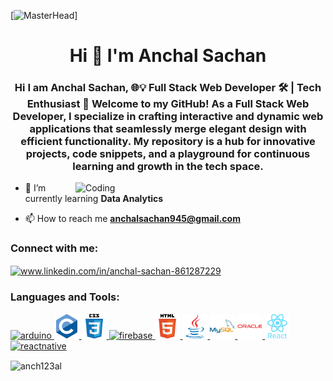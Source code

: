 [![MasterHead](https://media.licdn.com/dms/image/D5612AQH0ZLnnr-MrrA/article-cover_image-shrink_600_2000/0/1711260192637?e=2147483647&v=beta&t=24VCqnhHe-zf8sgHPOgUsarLNDmhqyc1-RxiVTyLS9I)]
<h1 align="center">Hi 👋 I'm Anchal Sachan</h1>
<h3 align="center">Hi I am Anchal Sachan, 🌐💡 Full Stack Web Developer 🛠 | Tech Enthusiast 🚀 Welcome to my GitHub! As a Full Stack Web Developer, I specialize in crafting interactive and dynamic web applications that seamlessly merge elegant design with efficient functionality. My repository is a hub for innovative projects, code snippets, and a playground for continuous learning and growth in the tech space.</h3>
<img align = "right" alt="Coding" width="400" src="https://t3.ftcdn.net/jpg/03/29/36/40/360_F_329364028_wVuGGblS5BxfbbQYiPMZzpzOuAYUBkzx.jpg">

- 🌱 I’m currently learning **Data Analytics**

- 📫 How to reach me **anchalsachan945@gmail.com**

<h3 align="left">Connect with me:</h3>
<p align="left">
<a href="https://linkedin.com/in/www.linkedin.com/in/anchal-sachan-861287229" target="blank"><img align="center" src="https://raw.githubusercontent.com/rahuldkjain/github-profile-readme-generator/master/src/images/icons/Social/linked-in-alt.svg" alt="www.linkedin.com/in/anchal-sachan-861287229" height="30" width="40" /></a>
</p>

<h3 align="left">Languages and Tools:</h3>
<p align="left"> <a href="https://www.arduino.cc/" target="_blank" rel="noreferrer"> <img src="https://cdn.worldvectorlogo.com/logos/arduino-1.svg" alt="arduino" width="40" height="40"/> </a> <a href="https://www.cprogramming.com/" target="_blank" rel="noreferrer"> <img src="https://raw.githubusercontent.com/devicons/devicon/master/icons/c/c-original.svg" alt="c" width="40" height="40"/> </a> <a href="https://www.w3schools.com/css/" target="_blank" rel="noreferrer"> <img src="https://raw.githubusercontent.com/devicons/devicon/master/icons/css3/css3-original-wordmark.svg" alt="css3" width="40" height="40"/> </a> <a href="https://firebase.google.com/" target="_blank" rel="noreferrer"> <img src="https://www.vectorlogo.zone/logos/firebase/firebase-icon.svg" alt="firebase" width="40" height="40"/> </a> <a href="https://www.w3.org/html/" target="_blank" rel="noreferrer"> <img src="https://raw.githubusercontent.com/devicons/devicon/master/icons/html5/html5-original-wordmark.svg" alt="html5" width="40" height="40"/> </a> <a href="https://www.java.com" target="_blank" rel="noreferrer"> <img src="https://raw.githubusercontent.com/devicons/devicon/master/icons/java/java-original.svg" alt="java" width="40" height="40"/> </a> <a href="https://www.mysql.com/" target="_blank" rel="noreferrer"> <img src="https://raw.githubusercontent.com/devicons/devicon/master/icons/mysql/mysql-original-wordmark.svg" alt="mysql" width="40" height="40"/> </a> <a href="https://www.oracle.com/" target="_blank" rel="noreferrer"> <img src="https://raw.githubusercontent.com/devicons/devicon/master/icons/oracle/oracle-original.svg" alt="oracle" width="40" height="40"/> </a> <a href="https://reactjs.org/" target="_blank" rel="noreferrer"> <img src="https://raw.githubusercontent.com/devicons/devicon/master/icons/react/react-original-wordmark.svg" alt="react" width="40" height="40"/> </a> <a href="https://reactnative.dev/" target="_blank" rel="noreferrer"> <img src="https://reactnative.dev/img/header_logo.svg" alt="reactnative" width="40" height="40"/> </a> </p>

<p><img align="center" src="https://github-readme-stats.vercel.app/api/top-langs?username=anch123al&show_icons=true&locale=en&layout=compact" alt="anch123al" /></p>

